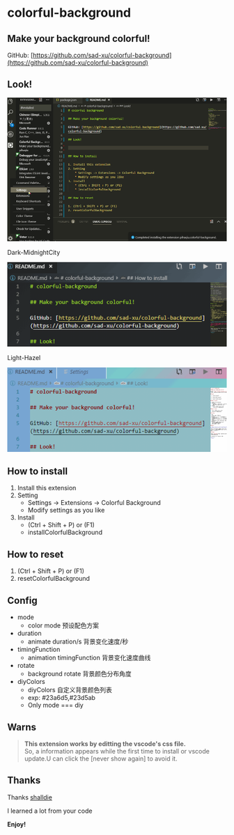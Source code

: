 # colorful-background

## Make your background colorful!

GitHub: [https://github.com/sad-xu/colorful-background](https://github.com/sad-xu/colorful-background)

## Look!

![](./assets/exp.gif)

Dark-MidnightCity

![](./assets/dark-exp.gif)

Light-Hazel

![](./assets/light-exp.gif)

## How to install

1. Install this extension
2. Setting
    * Settings -> Extensions -> Colorful Background
    * Modify settings as you like
3. Install
    * (Ctrl + Shift + P) or (F1)
    * installColorfulBackground

## How to reset

1. (Ctrl + Shift + P) or (F1)
2. resetColorfulBackground
 
## Config

* mode
  + color mode 预设配色方案
* duration
  + animate duration/s 背景变化速度/秒
* timingFunction
  + animation timingFunction 背景变化速度曲线
* rotate
  + background rotate 背景颜色分布角度
* diyColors
  + diyColors 自定义背景颜色列表
  + exp: #23a6d5,#23d5ab
  + Only mode === diy

## Warns

> **This extension works by editting the vscode's css file.**  
> So, a information appears while the first time to install or vscode update.U can click the [never show again] to avoid it.

## Thanks

Thanks [shalldie](https://github.com/shalldie/vscode-background)

I learned a lot from your code

**Enjoy!**
